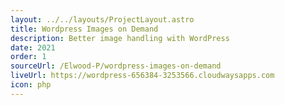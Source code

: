 ```yaml
---
layout: ../../layouts/ProjectLayout.astro
title: Wordpress Images on Demand
description: Better image handling with WordPress
date: 2021
order: 1
sourceUrl: /Elwood-P/wordpress-images-on-demand
liveUrl: https://wordpress-656384-3253566.cloudwaysapps.com 
icon: php
---
```

